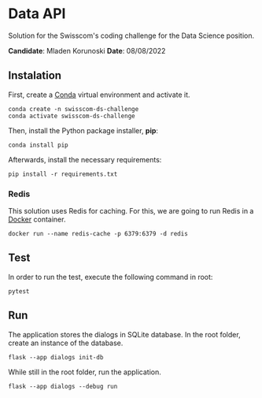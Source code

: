 # Data API

Solution for the Swisscom's coding challenge for the Data Science position.

**Candidate**: Mladen Korunoski
**Date**: 08/08/2022

## Instalation

First, create a [Conda](https://www.anaconda.com/products/distribution) virtual environment and activate it.
```
conda create -n swisscom-ds-challenge
conda activate swisscom-ds-challenge
```
Then, install the Python package installer, **pip**:
```
conda install pip
```
Afterwards, install the necessary requirements:
```
pip install -r requirements.txt
```

### Redis

This solution uses Redis for caching. For this, we are going to run Redis in a [Docker](https://www.docker.com/) container.
```
docker run --name redis-cache -p 6379:6379 -d redis
```

## Test

In order to run the test, execute the following command in root:
```
pytest
```

## Run

The application stores the dialogs in SQLite database. In the root folder, create an instance of the database.
```
flask --app dialogs init-db
```
While still in the root folder, run the application.
```
flask --app dialogs --debug run
```